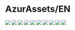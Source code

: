 # AzurAssets/EN
![](https://img.shields.io/badge/EN-9.1.308-blue?style=flat-square)
![](https://img.shields.io/badge/CV-633-blue?style=flat-square)
![](https://img.shields.io/badge/L2D-714-blue?style=flat-square)
![](https://img.shields.io/badge/PIC-24-blue?style=flat-square)
![](https://img.shields.io/badge/BGM-26-blue?style=flat-square)
![](https://img.shields.io/badge/CIPHER-59-blue?style=flat-square)
![](https://img.shields.io/badge/MANGA-91-blue?style=flat-square)
![](https://img.shields.io/badge/PAINTING-358-blue?style=flat-square)
![](https://img.shields.io/badge/DORM-155-blue?style=flat-square)
![](https://img.shields.io/badge/MAP-1-blue?style=flat-square)